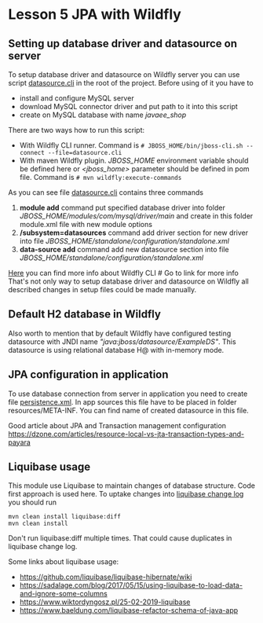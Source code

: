 # Lesson 5 JPA with Wildfly

## Setting up database driver and datasource on server

To setup database driver and datasource on Wildfly server you can use script [datasource.cli](./datasource.cli) in the root of the project. Before using of it you have to 
* install and configure MySQL server
* download MySQL connector driver and put path to it into this script
* create on MySQL database with name _javaee_shop_ 

There are two ways how to run this script:
* With Wildfly CLI runner. Command is `# JBOSS_HOME/bin/jboss-cli.sh --connect --file=datasource.cli`
* With maven Wildfly plugin. _JBOSS_HOME_ environment variable should be defined here or _<jboss_home>_ parameter should be defined in pom file.
Command is `# mvn wildfly:execute-commands`

As you can see file [datasource.cli](./datasource.cli) contains three commands

1. **module add** command put specified database driver into folder _JBOSS_HOME/modules/com/mysql/driver/main_ and create in this folder module.xml file with new module options
2. **/subsystem=datasources** command add driver section for new driver into file _JBOSS_HOME/standalone/configuration/standalone.xml_
3. **data-source add** command add new datasource section into file _JBOSS_HOME/standalone/configuration/standalone.xml_

[Here](https://docs.jboss.org/author/display/AS71/CLI+Recipes#CLIRecipes-ScriptedConfiguration) you can find more info about Wildfly CLI # Go to link for more info
That's not only way to setup database driver and datasource on Wildfly all described changes in setup files could be made manually.

## Default H2 database in Wildfly
Also worth to mention that by default Wildfly have configured testing datasource with JNDI name _"java:jboss/datasource/ExampleDS"_. This datasource is using relational database H@ with in-memory mode.

## JPA configuration in application
To use database connection from server in application you need to create file [persistence.xml](./src/main/resources/META-INF/persistence.xml). In app sources this file have to be placed in folder resources/META-INF. You can find name of created datasource in this file.

Good article about JPA and Transaction management configuration https://dzone.com/articles/resource-local-vs-jta-transaction-types-and-payara

## Liquibase usage
This module use Liquibase to maintain changes of database structure. Code first approach is used here. 
To uptake changes into [liquibase change log](src/main/resources/liquibase-diff-changeLog.xml) you should run 
```
mvn clean install liquibase:diff
mvn clean install
```
Don't run liquibase:diff multiple times. That could cause duplicates in liquibase change log.

Some links about liquibase usage:
* https://github.com/liquibase/liquibase-hibernate/wiki
* https://sadalage.com/blog/2017/05/15/using-liquibase-to-load-data-and-ignore-some-columns
* https://www.wiktordyngosz.pl/25-02-2019-liquibase
* https://www.baeldung.com/liquibase-refactor-schema-of-java-app
